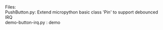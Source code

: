 Files:  
  PushButton.py: Extend micropython basic class 'Pin' to support debounced IRQ  
  demo-button-irq.py : demo 
  
